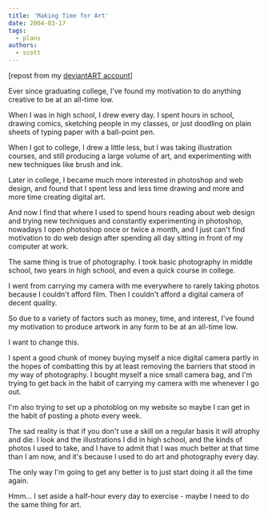 ```yaml
---
title: 'Making Time for Art'
date: 2004-03-17
tags:
  - plans
authors:
  - scott
---
```


\[repost from my [deviantART account](http://spaceninja.deviantart.com/ 'deviantART: spaceninja')\]

Ever since graduating college, I've found my motivation to do anything creative to be at an all-time low.

When I was in high school, I drew every day. I spent hours in school, drawing comics, sketching people in my classes, or just doodling on plain sheets of typing paper with a ball-point pen.

When I got to college, I drew a little less, but I was taking illustration courses, and still producing a large volume of art, and experimenting with new techniques like brush and ink.

Later in college, I became much more interested in photoshop and web design, and found that I spent less and less time drawing and more and more time creating digital art.

And now I find that where I used to spend hours reading about web design and trying new techniques and constantly experimenting in photoshop, nowadays I open photoshop once or twice a month, and I just can't find motivation to do web design after spending all day sitting in front of my computer at work.

The same thing is true of photography. I took basic photography in middle school, two years in high school, and even a quick course in college.

I went from carrying my camera with me everywhere to rarely taking photos because I couldn't afford film. Then I couldn't afford a digital camera of decent quality.

So due to a variety of factors such as money, time, and interest, I've found my motivation to produce artwork in any form to be at an all-time low.

I want to change this.

I spent a good chunk of money buying myself a nice digital camera partly in the hopes of combatting this by at least removing the barriers that stood in my way of photography. I bought myself a nice small camera bag, and I'm trying to get back in the habit of carrying my camera with me whenever I go out.

I'm also trying to set up a photoblog on my website so maybe I can get in the habit of posting a photo every week.

The sad reality is that if you don't use a skill on a regular basis it will atrophy and die. I look and the illustrations I did in high school, and the kinds of photos I used to take, and I have to admit that I was much better at that time than I am now, and it's because I used to do art and photography every day.

The only way I'm going to get any better is to just start doing it all the time again.

Hmm... I set aside a half-hour every day to exercise - maybe I need to do the same thing for art.
